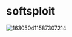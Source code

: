 # softsploit


![163050411587307214](https://user-images.githubusercontent.com/72628341/131684529-43ee14a4-cf67-4fdf-834d-961948b472de.png)

